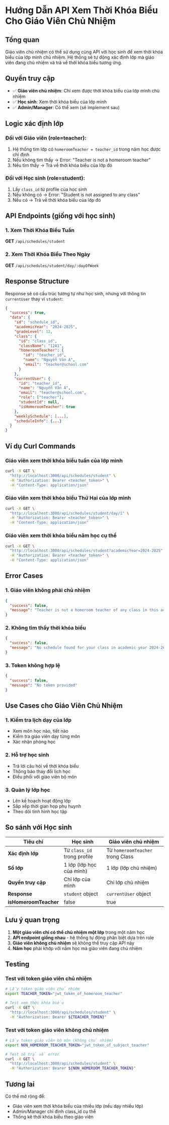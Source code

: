 # Hướng Dẫn API Xem Thời Khóa Biểu Cho Giáo Viên Chủ Nhiệm

## Tổng quan
Giáo viên chủ nhiệm có thể sử dụng cùng API với học sinh để xem thời khóa biểu của lớp mình chủ nhiệm. Hệ thống sẽ tự động xác định lớp mà giáo viên đang chủ nhiệm và trả về thời khóa biểu tương ứng.

## Quyền truy cập
- ✅ **Giáo viên chủ nhiệm**: Chỉ xem được thời khóa biểu của lớp mình chủ nhiệm
- ✅ **Học sinh**: Xem thời khóa biểu của lớp mình
- ✅ **Admin/Manager**: Có thể xem (sẽ implement sau)

## Logic xác định lớp

### Đối với Giáo viên (role=teacher):
1. Hệ thống tìm lớp có `homeroomTeacher = teacher_id` trong năm học được chỉ định
2. Nếu không tìm thấy → Error: "Teacher is not a homeroom teacher"
3. Nếu tìm thấy → Trả về thời khóa biểu của lớp đó

### Đối với Học sinh (role=student):
1. Lấy `class_id` từ profile của học sinh
2. Nếu không có → Error: "Student is not assigned to any class"
3. Nếu có → Trả về thời khóa biểu của lớp đó

## API Endpoints (giống với học sinh)

### 1. Xem Thời Khóa Biểu Tuần
**GET** `/api/schedules/student`

### 2. Xem Thời Khóa Biểu Theo Ngày
**GET** `/api/schedules/student/day/:dayOfWeek`

## Response Structure

Response sẽ có cấu trúc tương tự như học sinh, nhưng với thông tin `currentUser` thay vì `student`:

```json
{
  "success": true,
  "data": {
    "id": "schedule_id",
    "academicYear": "2024-2025",
    "gradeLevel": 12,
    "class": {
      "id": "class_id",
      "className": "12A1",
      "homeroomTeacher": {
        "id": "teacher_id",
        "name": "Nguyễn Văn A",
        "email": "teacher@school.com"
      }
    },
    "currentUser": {
      "id": "teacher_id",
      "name": "Nguyễn Văn A",
      "email": "teacher@school.com",
      "role": ["teacher"],
      "studentId": null,
      "isHomeroomTeacher": true
    },
    "weeklySchedule": [...],
    "scheduleInfo": {...}
  }
}
```

## Ví dụ Curl Commands

### Giáo viên xem thời khóa biểu tuần của lớp mình
```bash
curl -X GET \
  "http://localhost:3000/api/schedules/student" \
  -H "Authorization: Bearer <teacher_token>" \
  -H "Content-Type: application/json"
```

### Giáo viên xem thời khóa biểu Thứ Hai của lớp mình
```bash
curl -X GET \
  "http://localhost:3000/api/schedules/student/day/1" \
  -H "Authorization: Bearer <teacher_token>" \
  -H "Content-Type: application/json"
```

### Giáo viên xem thời khóa biểu năm học cụ thể
```bash
curl -X GET \
  "http://localhost:3000/api/schedules/student?academicYear=2024-2025" \
  -H "Authorization: Bearer <teacher_token>" \
  -H "Content-Type: application/json"
```

## Error Cases

### 1. Giáo viên không phải chủ nhiệm
```json
{
  "success": false,
  "message": "Teacher is not a homeroom teacher of any class in this academic year. Only homeroom teachers can view class schedule."
}
```

### 2. Không tìm thấy thời khóa biểu
```json
{
  "success": false,
  "message": "No schedule found for your class in academic year 2024-2025. Please contact your teacher."
}
```

### 3. Token không hợp lệ
```json
{
  "success": false,
  "message": "No token provided"
}
```

## Use Cases cho Giáo Viên Chủ Nhiệm

### 1. Kiểm tra lịch dạy của lớp
- Xem môn học nào, tiết nào
- Kiểm tra giáo viên dạy từng môn
- Xác nhận phòng học

### 2. Hỗ trợ học sinh
- Trả lời câu hỏi về thời khóa biểu
- Thông báo thay đổi lịch học
- Điều phối với giáo viên bộ môn

### 3. Quản lý lớp học
- Lên kế hoạch hoạt động lớp
- Sắp xếp thời gian họp phụ huynh
- Theo dõi tình hình học tập

## So sánh với Học sinh

| Tiêu chí | Học sinh | Giáo viên chủ nhiệm |
|----------|----------|---------------------|
| **Xác định lớp** | Từ `class_id` trong profile | Từ `homeroomTeacher` trong Class |
| **Số lớp** | 1 lớp (lớp học của mình) | 1 lớp (lớp chủ nhiệm) |
| **Quyền truy cập** | Chỉ lớp của mình | Chỉ lớp chủ nhiệm |
| **Response** | `student` object | `currentUser` object |
| **isHomeroomTeacher** | false | true |

## Lưu ý quan trọng

1. **Một giáo viên chỉ có thể chủ nhiệm một lớp** trong một năm học
2. **API endpoint giống nhau** - hệ thống tự động phân biệt dựa trên role
3. **Giáo viên không chủ nhiệm** sẽ không thể truy cập API này
4. **Năm học** phải khớp với năm học mà giáo viên đang chủ nhiệm

## Testing

### Test với token giáo viên chủ nhiệm
```bash
# Lấy token giáo viên chủ nhiệm
export TEACHER_TOKEN="jwt_token_of_homeroom_teacher"

# Test xem thời khóa biểu
curl -X GET \
  "http://localhost:3000/api/schedules/student" \
  -H "Authorization: Bearer ${TEACHER_TOKEN}"
```

### Test với token giáo viên không chủ nhiệm
```bash
# Lấy token giáo viên bộ môn (không chủ nhiệm)
export NON_HOMEROOM_TEACHER_TOKEN="jwt_token_of_subject_teacher"

# Test sẽ trả về error
curl -X GET \
  "http://localhost:3000/api/schedules/student" \
  -H "Authorization: Bearer ${NON_HOMEROOM_TEACHER_TOKEN}"
```

## Tương lai

Có thể mở rộng để:
- Giáo viên xem thời khóa biểu của nhiều lớp (nếu dạy nhiều lớp)
- Admin/Manager chỉ định class_id cụ thể
- Thống kê thời khóa biểu theo giáo viên 